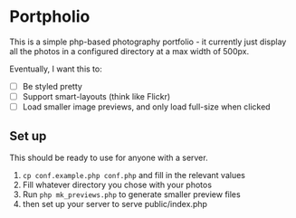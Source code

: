 # Portpholio

This is a simple php-based photography portfolio - it currently just display all the photos in a configured directory at a max width of 500px.

Eventually, I want this to:

- [ ] Be styled pretty
- [ ] Support smart-layouts (think like Flickr)
- [ ] Load smaller image previews, and only load full-size when clicked

## Set up

This should be ready to use for anyone with a server.

1. `cp conf.example.php conf.php` and fill in the relevant values
1. Fill whatever directory you chose with your photos
1. Run `php mk_previews.php` to generate smaller preview files
1. then set up your server to serve public/index.php
